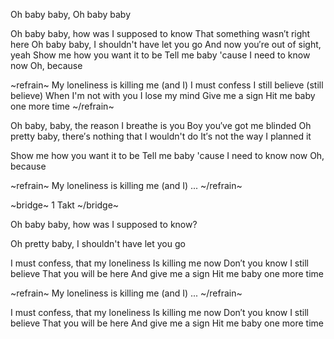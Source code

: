 Oh baby baby, Oh baby baby 

Oh baby baby, how was I supposed to know 
That something wasn′t right here 
Oh baby baby, I shouldn't have let you go 
And now you′re out of sight, yeah 
Show me how you want it to be 
Tell me baby 'cause I need to know now 
Oh, because 

~refrain~
My loneliness is killing me (and I) 
I must confess I still believe (still believe) 
When I'm not with you I lose my mind 
Give me a sign 
Hit me baby one more time
~/refrain~
 
Oh baby, baby, the reason I breathe is you 
Boy you′ve got me blinded 
Oh pretty baby, there′s nothing that I wouldn't do 
It′s not the way I planned it 

Show me how you want it to be 
Tell me baby 'cause I need to know now 
Oh, because 

~refrain~
My loneliness is killing me (and I) ...
~/refrain~

~bridge~
1 Takt 
~/bridge~

Oh baby baby, how was I supposed to know? 
 
Oh pretty baby, I shouldn't have let you go 

I must confess, that my loneliness 
Is killing me now 
Don′t you know I still believe 
That you will be here 
And give me a sign 
Hit me baby one more time 

~refrain~
My loneliness is killing me (and I) ...
~/refrain~

I must confess, that my loneliness 
Is killing me now 
Don′t you know I still believe 
That you will be here 
And give me a sign 
Hit me baby one more time 